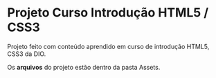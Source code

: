 # Projeto Curso Introdução HTML5 / CSS3
Projeto feito com conteúdo aprendido em curso de introdução HTML5, CSS3 da DIO.

Os **arquivos** do projeto estão dentro da pasta Assets.
